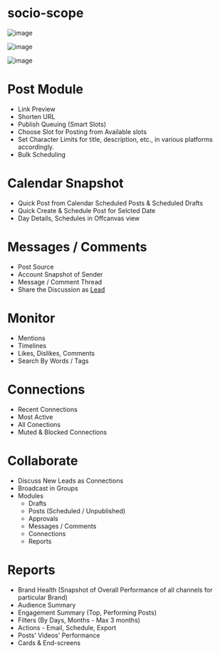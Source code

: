 # socio-scope

![image](https://github.com/sociomark-in/smm-analytics-software/assets/138803074/657f158f-267c-4f51-90b5-6f766167eda8)

![image](https://github.com/sociomark-in/smm-analytics-software/assets/138803074/24e66953-45c7-4c0d-b95d-57f3093a6577)

![image](https://github.com/sociomark-in/smm-analytics-software/assets/138803074/6cb47615-2a00-4d11-b8ca-fd9170fdc910)

# Post Module
- Link Preview
- Shorten URL
- Publish Queuing (Smart Slots)
- Choose Slot for Posting from Available slots
- Set Character Limits for title, description, etc., in various platforms accordingly.
- Bulk Scheduling

# Calendar Snapshot
- Quick Post from Calendar Scheduled Posts & Scheduled Drafts
- Quick Create & Schedule Post for Selcted Date
- Day Details, Schedules in Offcanvas view

# Messages / Comments
- Post Source
- Account Snapshot of Sender
- Message / Comment Thread
- Share the Discussion as [Lead](#lead)

# Monitor
- Mentions
- Timelines
- Likes, Dislikes, Comments
- Search By Words / Tags

# Connections
- Recent Connections
- Most Active
- All Conections
- Muted & Blocked Connections

# Collaborate
- Discuss New Leads as Connections
- Broadcast in Groups
- Modules
  - Drafts
  - Posts (Scheduled / Unpublished)
  - Approvals
  - Messages / Comments
  - Connections
  - Reports

# Reports
- Brand Health (Snapshot of Overall Performance of all channels for particular Brand)
- Audience Summary
- Engagement Summary (Top, Performing Posts)
- Filters (By Days, Months - Max 3 months)
- Actions - Email, Schedule, Export
- Posts' Videos' Performance
- Cards & End-screens
